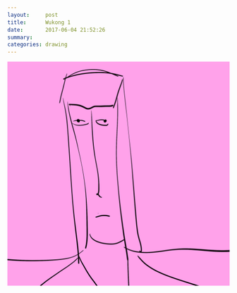 ```yaml
---
layout:     post
title:      Wukong 1
date:       2017-06-04 21:52:26
summary:    
categories: drawing
---
```

![Wukong 1](/images/diary/Wukong-1.png ".")
